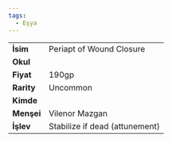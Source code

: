 ```yaml
---
tags:
  - Eşya
---  
```

  
|  |  |  
|---|---|  
| **İsim** | Periapt of Wound Closure|  
| **Okul** | |  
| **Fiyat** | 190gp|  
| **Rarity** | Uncommon|  
| **Kimde** | |  
| **Menşei** | Vilenor Mazgan|  
| **İşlev** | Stabilize if dead (attunement)|  

